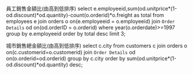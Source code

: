 員工銷售金額比(由高到低排序)
select e.employeeid,sum(od.unitprice*(1-od.discount)*od.quantity)-count(o.orderid)*o.freight as total from employees e join orders o on(e.employeeid = o.employeeid) join `Order Details` od on(od.orderID = o.orderid) where year(o.orderdate)>=1997 group by e.employeeid order by total desc limit 3;

城市銷售總金額比(由高到低排序)
select c.city from customers c join orders o on(c.customerid=o.customerid) join `Order Details` od on(o.orderid=od.orderid) group by c.city order by sum(od.unitprice*(1-od.discount)*od.quantity) desc;
